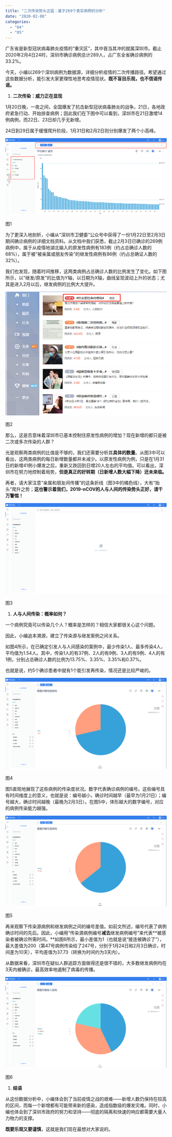 ```yaml
---
title: "二次传染势头正猛：基于269个真实病例的分析"
date: "2020-02-08"
categories: 
  - "04"
  - "05"
---
```


广东省是新型冠状病毒肺炎疫情的“重灾区”，其中首当其冲的就属深圳市。截止2020年2月4日24时，深圳市确诊病例总计289人，占广东全省确诊病例的33.2%。

今天，小编以269个深圳病例为数据源，详细分析疫情的二次传播路径。希望通过这些数据分析，能引发大家更理性地思考疫情现状。**既不盲目乐观，也不信谣传谣。**

1. **二次传染：威力正在显现**

1月20日晚，一夜之间，全国爆发了抗击新型冠状病毒肺炎的战争。21日，各地政府紧急行动、开始排查病例；因此我们在下图中可以看到，深圳市在21日激增14例病例，而22日、23日却几乎无新增。

24日到29日属于缓慢爬升阶段，1月31日和2月2日则分别爆发了两个小高峰。

![](images/word-image.png)

图1

为了更深入地剖析，小编从“深圳市卫健委”公众号中获得了一份1月22日至2月3日期间确诊病例的详细文档资料。从文档中我们获悉，截止2月3日已确诊的269例病例中，属于从疫情地湖北输入的原发性病例有183例（约占总确诊人数的68%），属于被“被亲属或朋友传染”的继发性病例有86例（约占总确证人数的32%）。

我们也发现，随着时间推移，这两类病例占总确诊人数的比例发生了变化。如下图所示，以“继发/原发”的比值为Y轴，以日期为X轴，曲线呈现波动上升的状态；尤其是进入2月以后，继发病例的比例大大提升。

![](images/word-image-1.png)

图2

那么，这是否意味着深圳市已基本控制住原发性病例的增加？现在新增的都只是被二次或多次传染的人群？

光是观察两类病例的比值是不够的，我们还需要分析其**具体的数量**。从图3中可以看出，这两类病例的每日新增数量都并未减少。以原发性病例为例，只是在1月31日的新增41例小爆发之后，重新又跌回到日增20人左右的平均值。可以看出，深圳市在努力地控制着局势，**但是真正的好转期（日新增人数大幅下降）还未来临。**

再者，请大家注意“亲属和朋友间传播”的这条折线（图3中的橘色线），大有“抬头”爬升之势；**这也警示着我们，2019-nCOV的人与人间的传染势头正好，请千万警惕！**

![](images/word-image-2.png)

图3

1. **人与人间传染：概率如何？**

一个病例究竟可以传染几个人？概率是怎样的？相信大家都很关心这个问题。

因此，小编追本溯源，建立了传染源与继发案例之间关系。

如图4所示，在已确定引发人与人间感染的案例中，最少传染1人、最多传染4人，平均值为1.54人。其中，传染1人的有37例、2人的有9例、3人的有9例、4人的有1例，分别占总确诊人数的比例为13.75%、3.35%、3.35%和0.37%。

也就是说，约5个确诊患者中就有1个能引发再传染，情况还是比较严峻的。

![](images/word-image-3.png)

图4

图5直观地展现了这些病例的传染度状况。数字代表确诊病例的编号。这些编号具有时间维度上的意义，也就是说：编号越小，确诊时间越早（最早为1月21日）；编号越大，确诊时间越晚（最晚为2月3日）。在图5中，体形越大的数字编号，对应的病例传染能力越强。

![](images/word-image-4.png)

图5

再来观察下传染源病例和继发病例之间的编号差值。如前文所述，编号代表了病例确诊时间的先后。因此，小编用“传染源病例编号**减去**继发病例编号”来代表**被感染者被确诊所需时间。**如图6所示，最小差值为1（也就是说“接连被确诊了”），最大差值为200（第47号病例传染给了247号，分别于1月24日和2月3日确诊，时间差为10天），平均差值为37.73（转换为时间约为3天内）。

从数据来看，深圳市在疑似人群追踪方面做得还是很不错的，大多数继发病例均在3天内被确诊，最高效率地遏制了病毒的传播。

![](images/word-image-5.png)

图6

1. **结语**

从这份数据分析中，小编体会到了当前疫情之战的艰难——新增人数仍保持在较高的区间，而每一个新增都有可能带来新的感染，造成指数级的爆发灾难。同时，小编也体会到了深圳市政府的努力和坚持——彻底的隔离和快速的响应都需要大量人力物力的支撑。

**既要乐观又要谨慎**，这就是我们现在最想对大家说的。
